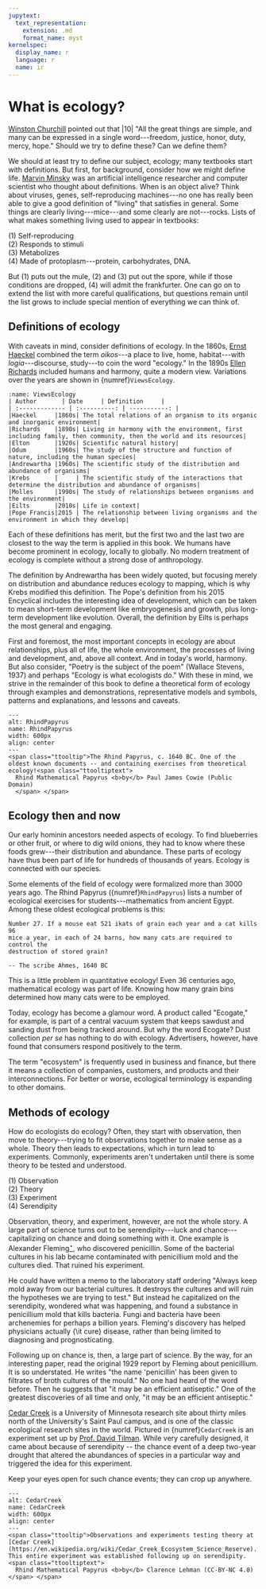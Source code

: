 ```yaml
---
jupytext:
  text_representation:
    extension: .md
    format_name: myst
kernelspec:
  display_name: r
  language: r
  name: ir
---
```


# What is ecology?

[Winston Churchill](https://en.wikipedia.org/wiki/Winston_Churchill) pointed out
that |10| "All the great things are simple, and many can be expressed in a
single word---freedom, justice, honor, duty, mercy, hope."
Should we try to define these? Can we define them?

We should at least try to define our subject, ecology; many textbooks start with
definitions. But first, for background, consider how we might define life.
[Marvin Minsky](https://en.wikipedia.org/wiki/Marvin_Minsky) was an artificial
intelligence researcher and computer scientist who thought about definitions.
When is an object alive? Think about viruses, genes, self-reproducing
machines---no one has really been able to give a good definition of
"living" that satisfies in general. Some things are clearly
living---mice---and some clearly are not---rocks. Lists of what makes something
living used to appear in textbooks:

(1) Self-reproducing                                  <br>
(2) Responds to stimuli                               <br>
(3) Metabolizes                                       <br>
(4) Made of protoplasm---protein, carbohydrates, DNA.

But (1) puts out the mule, (2) and (3) put out the spore, while if those
conditions are dropped, (4) will admit the frankfurter. One can go on to extend
the list with more careful qualifications, but questions remain until the list
grows to include special mention of everything we can think of.

## Definitions of ecology

With caveats in mind, consider definitions of ecology. In the 1860s, [Ernst
Haeckel](https://en.wikipedia.org/wiki/Ernst_Haeckel) combined the term
*oikos*---a place to live, home, habitat---with *logia*---discourse,
study---to coin the word "ecology." In the 1890s [Ellen
Richards](https://en.wikipedia.org/wiki/Ellen_Swallow_Richards) included humans
and harmony, quite a modern view. Variations over the years are shown in {numref}`ViewsEcology`.

```{table} Various views of ecology
:name: ViewsEcology
| Author       | Date     | Definition     |
| :------------- | :----------: | -----------: |
|Haeckel     |1860s| The total relations of an organism to its organic and inorganic environment|
|Richards    |1890s| Living in harmony with the environment, first including family, then community, then the world and its resources|
|Elton       |1920s| Scientific natural history|
|Odum        |1960s| The study of the structure and function of nature, including the human species|
|Andrewartha |1960s| The scientific study of the distribution and abundance of organisms|
|Krebs       |     | The scientific study of the interactions that determine the distribution and abundance of organisms|
|Molles      |1990s| The study of relationships between organisms and the environment|
|Eilts       |2010s| Life in context|
|Pope Francis|2015 | The relationship between living organisms and the environment in which they develop|
```


Each of these definitions has merit, but the first two and the last two are
closest to the way the term is applied in this book. We humans have become
prominent in ecology, locally to globally. No modern treatment of ecology is
complete without a strong dose of anthropology.

The definition by Andrewartha has been widely quoted, but focusing merely on
distribution and abundance reduces ecology to mapping, which is why Krebs
modified this definition. The Pope's definition from his 2015 Encyclical
includes the interesting idea of development, which can be taken to mean
short-term development like embryogenesis and growth, plus long-term development
like evolution. Overall, the definition by Eilts is perhaps the most general and
engaging.

First and foremost, the most important concepts in ecology are about
relationships, plus all of life, the whole environment, the processes of living
and development, and, above all context. And in today's world, harmony. But also
consider, "Poetry is the subject of the poem" (Wallace Stevens, 1937) and
perhaps "Ecology is what ecologists do." With these in mind, we strive in
the remainder of this book to define a theoretical form of ecology through
examples and demonstrations, representative models and symbols, patterns and
explanations, and lessons and caveats.

```{figure} https://upload.wikimedia.org/wikipedia/commons/d/d9/Rhind_Mathematical_Papyrus.jpg
---
alt: RhindPapyrus
name: RhindPapyrus 
width: 600px
align: center
---
<span class="ttooltip">The Rhind Papyrus, c. 1640 BC. One of the oldest known documents -- and containing exercises from theoretical ecology!<span class="ttooltiptext">
  Rhind Mathematical Papyrus <b>by</b> Paul James Cowie (Public Domain)
  </span> </span>
```

## Ecology then and now

Our early hominin ancestors needed aspects of ecology. To find blueberries or
other fruit, or where to dig wild onions, they had to know where these foods
grew---their distribution and abundance. These parts of ecology have thus been
part of life for hundreds of thousands of years. Ecology is connected with our
species.

Some elements of the field of ecology were formalized more than 3000 years ago.
The Rhind Papyrus ({numref}`RhindPapyrus`) lists a number of ecological
exercises for students---mathematics from ancient Egypt. Among these oldest
ecological problems is this:


```{epigraph}
Number 27. If a mouse eat 521 ikats of grain each year and a cat kills 96
mice a year, in each of 24 barns, how many cats are required to control the
destruction of stored grain?

-- The scribe Ahmes, 1640 BC
```


This is a little problem in quantitative ecology! Even 36 centuries ago,
mathematical ecology was part of life. Knowing how many grain bins determined
how many cats were to be employed.

Today, ecology has become a glamour word. A product called "Ecogate," for
example, is part of a central vacuum system that keeps sawdust and sanding dust
from being tracked around. But why the word Ecogate? Dust collection *per
se* has nothing to do with ecology. Advertisers, however, have found that
consumers respond positively to the term.

The term "ecosystem" is frequently used in business and finance, but there
it means a collection of companies, customers, and products and their
interconnections. For better or worse, ecological terminology is expanding to
other domains.

## Methods of ecology

How do ecologists do ecology? Often, they start with observation, then move to
theory---trying to fit observations together to make sense as a whole. Theory
then leads to expectations, which in turn lead to experiments. Commonly,
experiments aren't undertaken until there is some theory to be tested and
understood.

(1) Observation    <br>
(2) Theory         <br>
(3) Experiment     <br>
(4) Serendipity

Observation, theory, and experiment, however, are not the whole story. A large
part of science turns out to be serendipity---luck and chance---capitalizing on
chance and doing something with it. One example is Alexander
Fleming[$^\star$](https://en.wikipedia.org/wiki/Alexander_Fleming), who discovered
penicillin. Some of the bacterial cultures in his lab became contaminated with
penicillium mold and the cultures died. That ruined his experiment.

He could have written a memo to the laboratory staff ordering "Always keep
mold away from our bacterial cultures. It destroys the cultures and will ruin
the hypotheses we are trying to test." But instead he capitalized on the
serendipity, wondered what was happening, and found a substance in penicillium
mold that kills bacteria. Fungi and bacteria have been archenemies for perhaps a
billion years. Fleming's discovery has helped physicians actually {\it cure}
disease, rather than being limited to diagnosing and prognosticating.

Following up on chance is, then, a large part of science. By the way, for an
interesting paper, read the original 1929 report by Fleming about penicillium.
It is so understated. He writes "the name 'penicillin' has been given to
filtrates of broth cultures of the mould." No one had heard of the word
before. Then he suggests that "it may be an efficient antiseptic." One of
the greatest discoveries of all time and only, "it may be an efficient
antiseptic."

[Cedar Creek](https://en.wikipedia.org/wiki/Cedar_Creek_Ecosystem_Science_Reserve)
is a University of Minnesota research site about thirty miles north of the
University's Saint Paul campus, and is one of the classic ecological research
sites in the world. Pictured in {numref}`CedarCreek`  is an experiment
set up by [Prof. David Tilman](https://en.wikipedia.org/wiki/G._David_Tilman).
While very carefully designed, it came about because of serendipity -- the chance
event of a deep two-year drought that altered the abundances of species in a
particular way and triggered the idea for this experiment.

Keep your eyes open for such chance events; they can crop up anywhere.


```{figure} ../img/cc/e120cg.jpg 
---
alt: CedarCreek
name: CedarCreek 
width: 600px
align: center
---
<span class="ttooltip">Observations and experiments testing theory at [Cedar Creek](https://en.wikipedia.org/wiki/Cedar_Creek_Ecosystem_Science_Reserve). This entire experiment was established following up on serendipity.
<span class="ttooltiptext">
  Rhind Mathematical Papyrus <b>by</b> Clarence Lehman (CC-BY-NC 4.0)</span> </span>
```
